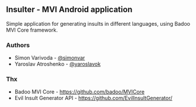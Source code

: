 ## Insulter - MVI Android application

Simple application for generating insults in different languages, using Badoo MVI Core framework.

### Authors

 - Simon Varivoda - [@simonvar](https://github.com/simonvar)
 - Yaroslav Atroshenko - [@yaroslavok](https://github.com/yaroslavok)
 
### Thx
 - Badoo MVI Core - https://github.com/badoo/MVICore
 - Evil Insult Generator API - https://github.com/EvilInsultGenerator/
